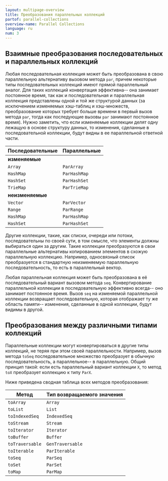 ```yaml
---
layout: multipage-overview
title: Преобразования параллельных коллекций
partof: parallel-collections
overview-name: Parallel Collections
language: ru
num: 3
---
```


## Взаимные преобразования последовательных и параллельных коллекций

Любая последовательная коллекция может быть преобразована в свою параллельную альтернативу вызовом метода `par`, причем некоторые типы последовательных коллекций имеют прямой параллельный аналог. Для таких коллекций конвертация эффективна-- она занимает постоянное время, так как и последовательная и параллельная коллекция представлены одной и той же структурой данных (за исключением изменяемых хэш-таблиц и хэш-множеств,  преобразование которых требует больше времени в первый вызов метода `par`, тогда как последующие вызовы `par` занимают постоянное время). Нужно заметить, что если изменяемые коллекции делят одну лежащую в основе структуру данных, то изменения, сделанные в последовательной коллекции, будут видны в ее параллельной ответной части.

| Последовательные | Параллельные   |
| ---------------- | -------------- |
| **изменяемые**   |                |
| `Array`          | `ParArray`     |
| `HashMap`        | `ParHashMap`   |
| `HashSet`        | `ParHashSet`   |
| `TrieMap`        | `ParTrieMap`   |
| **неизменяемые** |                |
| `Vector`         | `ParVector`    |
| `Range`          | `ParRange`     |
| `HashMap`        | `ParHashMap`   |
| `HashSet`        | `ParHashSet`   |

Другие коллекции, такие, как списки, очереди или потоки, последовательны по своей сути, в том смысле, что элементы должны выбираться один за другим. Такие коллекции преобразуются в свои параллельные альтернативы копированием элементов в схожую параллельную коллекцию. Например, односвязный список преобразуется в стандартную неизменяемую параллельную последовательность, то есть в параллельный вектор.

Любая параллельная коллекция может быть преобразована в её последовательный вариант вызовом метода `seq`. Конвертирование параллельной коллекции в последовательную эффективно всегда-- оно занимает постоянное время. Вызов `seq` на изменяемой параллельной коллекции возвращает последовательную, которая отображает ту же область памяти-- изменения, сделанные в одной коллекции, будут видимы в другой.

## Преобразования между различными типами коллекций

Параллельные коллекции могут конвертироваться в другие типы коллекций, не теряя при этом своей параллельности. Например, вызов метода `toSeq` последовательное множество преобразует в обычную последовательность, а параллельное-- в параллельную. Общий принцип такой: если есть параллельный вариант коллекции `X`, то метод `toX` преобразует коллекцию к типу `ParX`.

Ниже приведена сводная таблица всех методов преобразования:

| Метод          | Тип возвращаемого значения  |
| -------------- | --------------------------- |
| `toArray`      | `Array`                     |
| `toList`       | `List`                      |
| `toIndexedSeq` | `IndexedSeq`                |
| `toStream`     | `Stream`                    |
| `toIterator`   | `Iterator`                  |
| `toBuffer`     | `Buffer`                    |
| `toTraversable`| `GenTraversable`            |
| `toIterable`   | `ParIterable`               |
| `toSeq`        | `ParSeq`                    |
| `toSet`        | `ParSet`                    |
| `toMap`        | `ParMap`                    |
